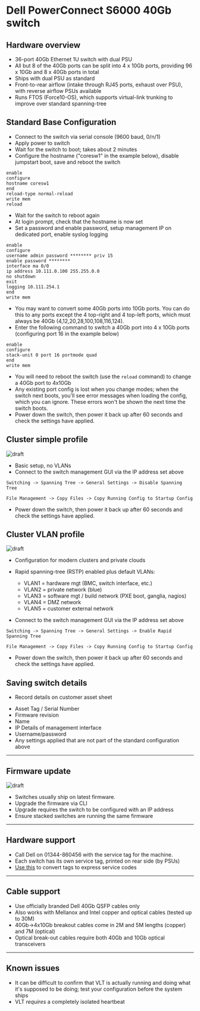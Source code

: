 # Dell PowerConnect S6000 40Gb switch

## Hardware overview
* 36-port 40Gb Ethernet 1U switch with dual PSU
* All but 8 of the 40Gb ports can be split into 4 x 10Gb ports, providing 96 x 10Gb and 8 x 40Gb ports in total
* Ships with dual PSU as standard
* Front-to-rear airflow (intake through RJ45 ports, exhaust over PSU), with reverse airflow PSUs available
* Runs FTOS (Force10-OS), which supports virtual-link trunking to improve over standard spanning-tree

## Standard Base Configuration
* Connect to the switch via serial console  (9600 baud, 0/n/1)
* Apply power to switch
* Wait for the switch to boot; takes about 2 minutes
* Configure the hostname ("coresw1" in the example below), disable jumpstart boot, save and reboot the switch
```
enable
configure
hostname coresw1
end
reload-type normal-reload
write mem
reload
```
* Wait for the switch to reboot again
* At login prompt, check that the hostname is now set
* Set a password and enable password, setup management IP on dedicated port, enable syslog logging
```
enable
configure
username admin password ******** priv 15
enable password ********
interface ma 0/0
ip address 10.111.0.100 255.255.0.0
no shutdown
exit
logging 10.111.254.1
end
write mem
```
* You may want to convert some 40Gb ports into 10Gb ports. You can do this to any ports except the 4 top-right and 4 top-left ports, which must always be 40Gb (4,12,20,28,100,108,116,124). 
* Enter the following command to switch a 40Gb port into 4 x 10Gb ports (configuring port 16 in the example below)
```
enable
configure
stack-unit 0 port 16 portmode quad
end
write mem
```
* You will need to reboot the switch (use the `reload` command) to change a 40Gb port to 4x10Gb
* Any existing port config is lost when you change modes; when the switch next boots, you'll see error messages when loading the config, which you can ignore. These errors won't be shown the next time the switch boots. 
* Power down the switch, then power it back up after 60 seconds and check the settings have applied.

## **Cluster simple** profile
![draft](http://upload.wikimedia.org/wikipedia/commons/f/ff/DRAFT_ICON.png)
 * Basic setup, no VLANs
 * Connect to the switch management GUI via the IP address set above
```
Switching -> Spanning Tree -> General Settings -> Disable Spanning Tree
```
```
File Management -> Copy Files -> Copy Running Config to Startup Config
```
* Power down the switch, then power it back up after 60 seconds and check the settings have applied.

## **Cluster VLAN** profile
![draft](http://upload.wikimedia.org/wikipedia/commons/f/ff/DRAFT_ICON.png)
 * Configuration for modern clusters and private clouds
 * Rapid spanning-tree (RSTP) enabled plus default VLANs:
    *  VLAN1 = hardware mgt (BMC, switch interface, etc.)
    *  VLAN2 = private network (blue)
    *  VLAN3 = software mgt / build network (PXE boot, ganglia, nagios)
    *  VLAN4 = DMZ network
    *  VLAN5 = customer external network	

 * Connect to the switch management GUI via the IP address set above
```
Switching -> Spanning Tree -> General Settings -> Enable Rapid Spanning Tree
```
```
File Management -> Copy Files -> Copy Running Config to Startup Config
```
* Power down the switch, then power it back up after 60 seconds and check the settings have applied.

## Saving switch details
* Record details on customer asset sheet
 - Asset Tag / Serial Number
 - Firmware revision
 - Name
 - IP Details of management interface
 - Username/password
 - Any settings applied that are not part of the standard configuration above

***

## Firmware update
![draft](http://upload.wikimedia.org/wikipedia/commons/f/ff/DRAFT_ICON.png)
* Switches usually ship on latest firmware. 
* Upgrade the firmware via CLI
* Upgrade requires the switch to be configured with an IP address
* Ensure stacked switches are running the same firmware

***
## Hardware support
* Call Dell on 01344-860456 with the service tag for the machine.
* Each switch has its own service tag, printed on rear side (by PSUs)
* [Use this](http://creativyst.com/Doc/Articles/HT/Dell/DellNumb.htm) to convert tags to express service codes

***
## Cable support
* Use officially branded Dell 40Gb QSFP cables only
* Also works with Mellanox and Intel copper and optical cables (tested up to 30M)
* 40Gb->4x10Gb breakout cables come in 2M and 5M lengths (copper) and 7M (optical)
* Optical break-out cables require both 40Gb and 10Gb optical transceivers 

***
## Known issues
* It can be difficult to confirm that VLT is actually running and doing what it's supposed to be doing; test your configuration before the system ships
* VLT *requires* a completely isolated heartbeat 


